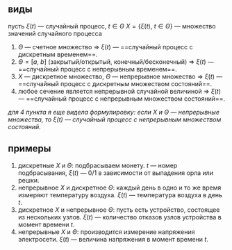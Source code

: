 ## виды
пусть $\xi(t)$ — случайный процесс, $t \in \Theta$
$X = \{\xi(t),\ t\in \Theta\}$ — множество значений случайного процесса
1. $\Theta$ — счетное множество $\Rightarrow$ $\xi(t)$ — ==случайный процесс с дискретным временем==.
2. $\Theta = [a,\ b]$ (закрытый/открытый, конечный/бесконечный) $\Rightarrow$ $\xi(t)$ — ==случайный процесс с непрерывным временем==.
3. $X$ — дискретное множество, $\Theta$ — непрерывное множество $\Rightarrow$ $\xi(t)$ — ==случайный процесс с дискретным множеством состояний==.
4. любое сечение является непрерывной случайной величиной $\Rightarrow$ $\xi(t)$ — ==случайный процесс с непрерывным множеством состояний==.

*для 4 пункта я еще видела формулировку: если $X$ и $\Theta$ — непрерывные множества, то $\xi(t)$ — случайный процесс с непрерывным множеством состояний.*

## примеры
1. дискретные $X$ и $\Theta$:
   подбрасываем монету. $t$ — номер подбрасывания, $\xi(t)$ — 0/1 в зависимости от выпадения орла или решки.
2. непрерывное $X$ и дискретное $\Theta$:
   каждый день в одно и то же время измеряют температуру воздуха. $\xi(t)$ — температура воздуха в день $t$.
3. дискретное $X$ и непрерывное $\Theta$:
   пусть есть устройство, состоящее из нескольких узлов. $\xi(t)$ — количество отказов узлов устройства в момент времени $t$.
4. непрерывные $X$ и $\Theta$:
   производится измерение напряжения электросети. $\xi(t)$ — величина напряжения в момент времени $t$.
